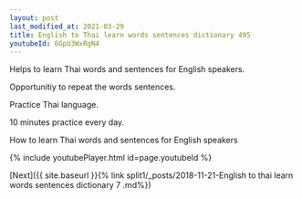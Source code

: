 ```yaml
---
layout: post
last_modified_at: 2021-03-29
title: English to Thai learn words sentences dictionary 495 
youtubeId: 6GpU3WxRgN4
---
```

 
 
Helps to learn Thai words and sentences for English speakers.

Opportunitiy to repeat the words sentences. 

Practice Thai language. 
 
10 minutes practice every day. 
 
How to learn Thai words and sentences for English speakers 
 
{% include youtubePlayer.html id=page.youtubeId %}
 
 
[Next]({{ site.baseurl }}{% link  split1/_posts/2018-11-21-English to thai learn words sentences dictionary 7 .md%})
 
